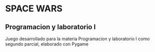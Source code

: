 # SPACE WARS

## Programacion y laboratorio I

Juego desarrollado para la materia Programacion y laboratorio I como segundo parcial, elaborado con Pygame